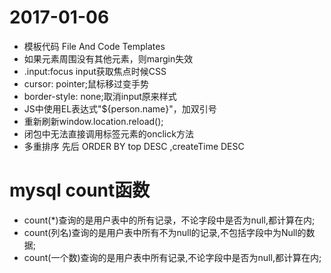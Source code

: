 # 2017-01-06
* 模板代码 File And Code Templates
* 如果元素周围没有其他元素，则margin失效
* .input:focus input获取焦点时候CSS
* cursor: pointer;鼠标移过变手势
* border-style: none;取消input原来样式
* JS中使用EL表达式"${person.name}"，加双引号
* 重新刷新window.location.reload();
* 闭包中无法直接调用标签元素的onclick方法
* 多重排序 先后 ORDER BY top DESC ,createTime DESC


# mysql count函数
* count(*)查询的是用户表中的所有记录，不论字段中是否为null,都计算在内;
* count(列名)查询的是用户表中所有不为null的记录,不包括字段中为Null的数据;
* count(一个数)查询的是用户表中所有记录,不论字段中是否为null,都计算在内;